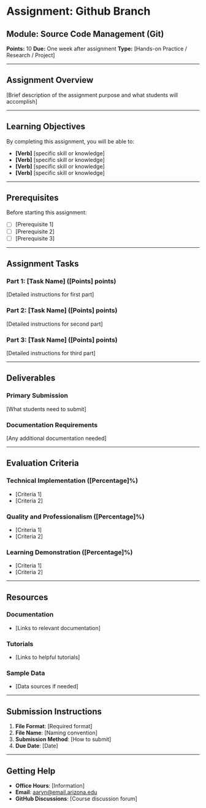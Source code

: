 # Assignment: Github Branch

## Module: Source Code Management (Git)
**Points:** 10
**Due:** One week after assignment
**Type:** [Hands-on Practice / Research / Project]

---

## Assignment Overview

[Brief description of the assignment purpose and what students will accomplish]

---

## Learning Objectives

By completing this assignment, you will be able to:
- **[Verb]** [specific skill or knowledge]
- **[Verb]** [specific skill or knowledge]
- **[Verb]** [specific skill or knowledge]
- **[Verb]** [specific skill or knowledge]

---

## Prerequisites

Before starting this assignment:
- [ ] [Prerequisite 1]
- [ ] [Prerequisite 2]
- [ ] [Prerequisite 3]

---

## Assignment Tasks

### Part 1: [Task Name] ([Points] points)
[Detailed instructions for first part]

### Part 2: [Task Name] ([Points] points)
[Detailed instructions for second part]

### Part 3: [Task Name] ([Points] points)
[Detailed instructions for third part]

---

## Deliverables

### Primary Submission
[What students need to submit]

### Documentation Requirements
[Any additional documentation needed]

---

## Evaluation Criteria

### Technical Implementation ([Percentage]%)
- [Criteria 1]
- [Criteria 2]

### Quality and Professionalism ([Percentage]%)
- [Criteria 1]
- [Criteria 2]

### Learning Demonstration ([Percentage]%)
- [Criteria 1]
- [Criteria 2]

---

## Resources

### Documentation
- [Links to relevant documentation]

### Tutorials
- [Links to helpful tutorials]

### Sample Data
- [Data sources if needed]

---

## Submission Instructions

1. **File Format**: [Required format]
2. **File Name**: [Naming convention]
3. **Submission Method**: [How to submit]
4. **Due Date**: [Date]

---

## Getting Help

- **Office Hours**: [Information]
- **Email**: aaryn@email.arizona.edu
- **GitHub Discussions**: [Course discussion forum]
